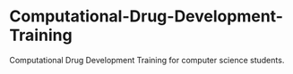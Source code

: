 # Computational-Drug-Development-Training
Computational Drug Development Training for computer science students.
